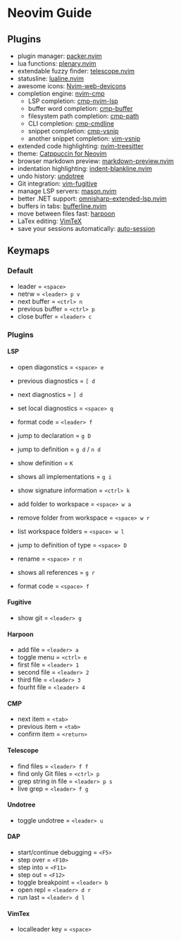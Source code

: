 # Neovim Guide

## Plugins

- plugin manager: [packer.nvim](https://github.com/wbthomason/packer.nvim)
- lua functions: [plenary.nvim](https://github.com/nvim-lua/plenary.nvim)
- extendable fuzzy finder: [telescope.nvim](https://github.com/nvim-telescope/telescope.nvim)
- statusline: [lualine.nvim](https://github.com/nvim-lualine/lualine.nvim)
- awesome icons: [Nvim-web-devicons](https://github.com/nvim-tree/nvim-web-devicons)
- completion engine: [nvim-cmp](https://github.com/hrsh7th/nvim-cmp)
    - LSP completion: [cmp-nvim-lsp](https://github.com/hrsh7th/cmp-nvim-lsp)
    - buffer word completion: [cmp-buffer](https://github.com/hrsh7th/cmp-buffer)
    - filesystem path completion: [cmp-path](https://github.com/hrsh7th/cmp-path)
    - CLI completion: [cmp-cmdline](https://github.com/hrsh7th/cmp-cmdline)
    - snippet completion: [cmp-vsnip](https://github.com/hrsh7th/cmp-vsnip/blob/main/README.md)
    - another snippet completion: [vim-vsnip](https://github.com/hrsh7th/vim-vsnip)
- extended code highlighting: [nvim-treesitter](https://github.com/nvim-treesitter/nvim-treesitter)
- theme: [Catppuccin for Neovim](https://github.com/catppuccin/nvim)
- browser markdown preview: [markdown-preview.nvim](https://github.com/iamcco/markdown-preview.nvim)
- indentation highlighting:
[indent-blankline.nvim](https://github.com/lukas-reineke/indent-blankline.nvim)
- undo history: [undotree](https://github.com/mbbill/undotree)
- Git integration: [vim-fugitive](https://github.com/tpope/vim-fugitive)
- manage LSP servers: [mason.nvim](https://github.com/williamboman/mason.nvim)
- better .NET support:
[omnisharp-extended-lsp.nvim](https://github.com/Hoffs/omnisharp-extended-lsp.nvim)
- buffers in tabs: [bufferline.nvim](https://github.com/akinsho/bufferline.nvim)
- move between files fast: [harpoon](https://github.com/ThePrimeagen/harpoon)
- LaTex editing: [VimTeX](https://github.com/lervag/vimtex)
- save your sessions automatically: [auto-session](https://github.com/rmagatti/auto-session)

## Keymaps

### Default

- leader = ``<space>``
- netrw = ``<leader> p v``
- next buffer = ``<ctrl> n``
- previous buffer = ``<ctrl> p``
- close buffer = ``<leader> c``

### Plugins

#### LSP

- open diagonstics = ``<space> e``
- previous diagnostics = ``[ d``
- next diagnostics = ``] d``
- set local diagnostics = ``<space> q``

- format code = ``<leader> f``
- jump to declaration = ``g D``
- jump to definition = ``g d`` / ``n d``
- show definition = ``K``
- shows all implementations = ``g i``
- show signature information = ``<ctrl> k``
- add folder to workspace = ``<space> w a``
- remove folder from workspace = ``<space> w r``
- list workspace folders = ``<space> w l``
- jump to definition of type = ``<space> D``
- rename = ``<space> r n``
- shows all references = ``g r``
- format code = ``<space> f``

#### Fugitive

- show git = ``<leader> g``

#### Harpoon

- add file = ``<leader> a``
- toggle menu = ``<ctrl> e``
- first file = ``<leader> 1``
- second file = ``<leader> 2``
- third file = ``<leader> 3``
- fourht file = ``<leader> 4``

#### CMP

- next item = ``<tab>``
- previous item = ``<tab>``
- confirm item = ``<return>``

#### Telescope

- find files = ``<leader> f f``
- find only Git files = ``<ctrl> p``
- grep string in file = ``<leader> p s``
- live grep = ``<leader> f g``

#### Undotree

- toggle undotree = ``<leader> u``

#### DAP

- start/continue debugging = ``<F5>``
- step over = ``<F10>``
- step into = ``<F11>``
- step out = ``<F12>``
- toggle breakpoint = ``<leader> b``
- open repl = ``<leader> d r``
- run last = ``<leader> d l``

#### VimTex

- localleader key = ``<space>``
